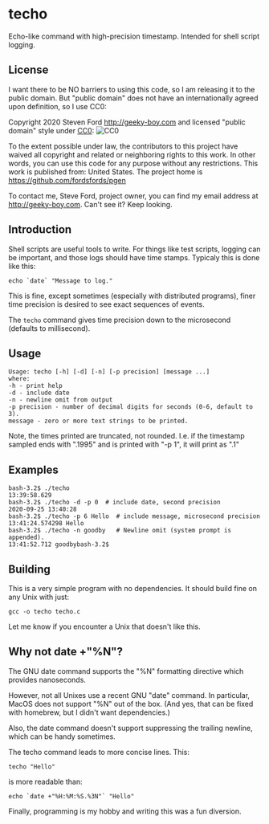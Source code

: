 # techo
Echo-like command with high-precision timestamp.
Intended for shell script logging.

## License

I want there to be NO barriers to using this code, so I am releasing it to the public domain.  But "public domain" does not have an internationally agreed upon definition, so I use CC0:

Copyright 2020 Steven Ford http://geeky-boy.com and licensed
"public domain" style under
[CC0](http://creativecommons.org/publicdomain/zero/1.0/): 
![CC0](https://licensebuttons.net/p/zero/1.0/88x31.png "CC0")

To the extent possible under law, the contributors to this project have
waived all copyright and related or neighboring rights to this work.
In other words, you can use this code for any purpose without any
restrictions.  This work is published from: United States.  The project home
is https://github.com/fordsfords/pgen

To contact me, Steve Ford, project owner, you can find my email address
at http://geeky-boy.com.  Can't see it?  Keep looking.


## Introduction

Shell scripts are useful tools to write.
For things like test scripts, logging can be important,
and those logs should have time stamps.
Typicaly this is done like this:

````
echo `date` "Message to log."
````

This is fine, except sometimes (especially with distributed programs),
finer time precision is desired to see exact sequences of events.

The ```techo``` command gives time precision down to the microsecond
(defaults to millisecond).


## Usage

````
Usage: techo [-h] [-d] [-n] [-p precision] [message ...]
where:
-h - print help
-d - include date
-n - newline omit from output
-p precision - number of decimal digits for seconds (0-6, default to 3).
message - zero or more text strings to be printed.
````

Note, the times printed are truncated, not rounded.
I.e. if the timestamp sampled ends with ".1995" and is printed with "-p 1",
it will print as ".1"


## Examples

````
bash-3.2$ ./techo
13:39:58.629
bash-3.2$ ./techo -d -p 0  # include date, second precision
2020-09-25 13:40:28
bash-3.2$ ./techo -p 6 Hello  # include message, microsecond precision
13:41:24.574298 Hello
bash-3.2$ ./techo -n goodby   # Newline omit (system prompt is appended).
13:41:52.712 goodbybash-3.2$
````


## Building

This is a very simple program with no dependencies.
It should build fine on any Unix with just:

````
gcc -o techo techo.c
````

Let me know if you encounter a Unix that doesn't like this.


## Why not date +"%N"?

The GNU date command supports the "%N" formatting directive which
provides nanoseconds.

However, not all Unixes use a recent GNU "date" command.
In particular, MacOS does not support "%N" out of the box.
(And yes, that can be fixed with homebrew, but I didn't want dependencies.)

Also, the date command doesn't support suppressing the trailing newline,
which can be handy sometimes.

The techo command leads to more concise lines. This:
````
techo "Hello"
````
is more readable than:
````
echo `date +"%H:%M:%S.%3N"` "Hello"
````

Finally, programming is my hobby and writing this was a fun diversion.
